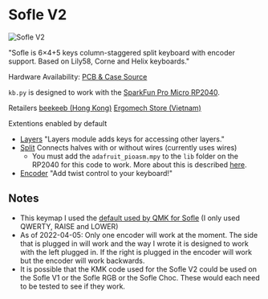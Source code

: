 # Sofle V2

![Sofle V2](https://github.com/josefadamcik/SofleKeyboard)

"Sofle is 6×4+5 keys column-staggered split keyboard with encoder support. Based on Lily58, Corne and Helix keyboards."

Hardware Availability: [PCB & Case Source](https://github.com/josefadamcik/SofleKeyboard)  

`kb.py` is designed to work with the [SparkFun Pro Micro RP2040](https://www.sparkfun.com/products/18288).

Retailers
[beekeeb (Hong Kong)](https://shop.beekeeb.com/product/sofle-v2-soflekeyboard-v2-0-1-split-ergonomic-diy-mechanical-keyboard-pcb-kit/)
[Ergomech Store (Vietnam)](https://ergomech.store/shop/product/sofle-v2-2#attr=5,23)

Extentions enabled by default  
- [Layers](/docs/en/layers.md) "Layers module adds keys for accessing other layers."
- [Split](/docs/en/split_keyboards.md) Connects halves with or without wires (currently uses wires)
    - You must add the `adafruit_pioasm.mpy` to the `lib` folder on the RP2040 for this code to work. More about this is described [here](/docs/en/split_keyboards.md#rp2040-pio-implementation).
- [Encoder](/docs/en/encoder.md) "Add twist control to your keyboard!"

## Notes

- This keymap I used the [default used by QMK for Sofle](https://github.com/qmk/qmk_firmware/blob/master/keyboards/sofle/keymaps/default/keymap.c) (I only used QWERTY, RAISE and LOWER)
- As of 2022-04-05: Only one encoder will work at the moment. The side that is plugged in will work and the way I wrote it is designed to work with the left plugged in. If the right is plugged in the encoder will work but the encoder will work backwards.
- It is possible that the KMK code used for the Sofle V2 could be used on the Sofle V1 or the Sofle RGB or the Sofle Choc. These would each need to be tested to see if they work.
